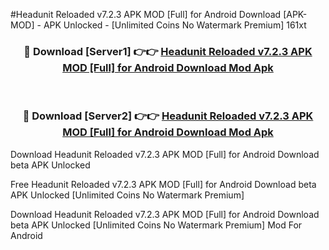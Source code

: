 #Headunit Reloaded v7.2.3 APK MOD [Full] for Android Download [APK-MOD] - APK Unlocked - [Unlimited Coins No Watermark Premium] 161xt



<div align="center">

<h3>🔴 Download [Server1] 👉👉 <a href="https://momento.my/?title=Headunit_Reloaded_v7.2.3_APK_MOD_[Full]_for_Android_Download">Headunit Reloaded v7.2.3 APK MOD [Full] for Android Download Mod Apk</a></h3><br>

<h3>🔴 Download [Server2] 👉👉 <a href="https://momento.my/?title=Headunit_Reloaded_v7.2.3_APK_MOD_[Full]_for_Android_Download">Headunit Reloaded v7.2.3 APK MOD [Full] for Android Download Mod Apk</a></h3>
</div>



Download Headunit Reloaded v7.2.3 APK MOD [Full] for Android Download beta APK Unlocked

Free Headunit Reloaded v7.2.3 APK MOD [Full] for Android Download beta APK Unlocked [Unlimited Coins No Watermark Premium]

Download Headunit Reloaded v7.2.3 APK MOD [Full] for Android Download beta APK Unlocked [Unlimited Coins No Watermark Premium] Mod For Android
